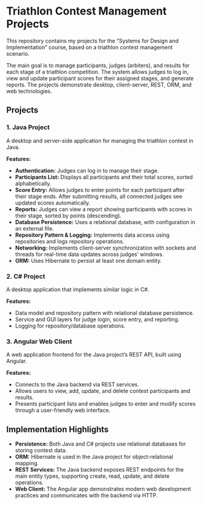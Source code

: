 # Triathlon Contest Management Projects

This repository contains my projects for the “Systems for Design and Implementation” course, based on a triathlon contest management scenario.

The main goal is to manage participants, judges (arbiters), and results for each stage of a triathlon competition. The system allows judges to log in, view and update participant scores for their assigned stages, and generate reports. The projects demonstrate desktop, client-server, REST, ORM, and web technologies.

## Projects

### 1. Java Project

A desktop and server-side application for managing the triathlon contest in Java.

**Features:**
- **Authentication:** Judges can log in to manage their stage.
- **Participants List:** Displays all participants and their total scores, sorted alphabetically.
- **Score Entry:** Allows judges to enter points for each participant after their stage ends. After submitting results, all connected judges see updated scores automatically.
- **Reports:** Judges can view a report showing participants with scores in their stage, sorted by points (descending).
- **Database Persistence:** Uses a relational database, with configuration in an external file.
- **Repository Pattern & Logging:** Implements data access using repositories and logs repository operations.
- **Networking:** Implements client-server synchronization with sockets and threads for real-time data updates across judges’ windows.
- **ORM:** Uses Hibernate to persist at least one domain entity.

### 2. C# Project

A desktop application that implements similar logic in C#.

**Features:**
- Data model and repository pattern with relational database persistence.
- Service and GUI layers for judge login, score entry, and reporting.
- Logging for repository/database operations.

### 3. Angular Web Client

A web application frontend for the Java project’s REST API, built using Angular.

**Features:**
- Connects to the Java backend via REST services.
- Allows users to view, add, update, and delete contest participants and results.
- Presents participant lists and enables judges to enter and modify scores through a user-friendly web interface.

## Implementation Highlights

- **Persistence:** Both Java and C# projects use relational databases for storing contest data.
- **ORM:** Hibernate is used in the Java project for object-relational mapping.
- **REST Services:** The Java backend exposes REST endpoints for the main entity types, supporting create, read, update, and delete operations.
- **Web Client:** The Angular app demonstrates modern web development practices and communicates with the backend via HTTP.
